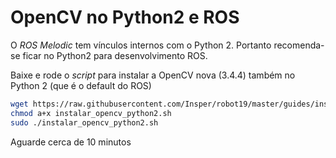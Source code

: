 # OpenCV no Python2 e ROS

O *ROS Melodic* tem vínculos internos com o Python 2. Portanto recomenda-se ficar no Python2 para desenvolvimento ROS.

Baixe e rode o *script* para instalar a OpenCV nova (3.4.4) também no Python 2 (que é o default do ROS)

```bash
wget https://raw.githubusercontent.com/Insper/robot19/master/guides/instalar_opencv_python2.sh
chmod a+x instalar_opencv_python2.sh
sudo ./instalar_opencv_python2.sh
```

Aguarde cerca de 10 minutos